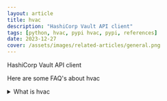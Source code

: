 ```yaml
---
layout: article
title: hvac
description: "HashiCorp Vault API client"
tags: [python, hvac, pypi hvac, pypi, references]
date: 2023-12-27
cover: /assets/images/related-articles/general.png
---
```


HashiCorp Vault API client

Here are some FAQ's about hvac
<details>
<summary>What is hvac</summary>
HashiCorp Vault API client
</details>
